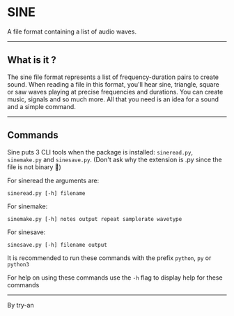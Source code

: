 # SINE

A file format containing a list of audio waves.

---

## What is it ?

The sine file format represents a list of
frequency-duration pairs to create sound.
When reading a file in this format,
you'll hear sine, triangle, square or saw waves playing at precise frequencies and durations.
You can create music, signals and so much more.
All that you need is an idea for a sound and a simple command.

---

## Commands

Sine puts 3 CLI tools when the package is installed: `sineread.py`, `sinemake.py` and `sinesave.py`.
(Don't ask why the extension is .py since the file is not binary 🙂)

For sineread the arguments are:

`sineread.py [-h] filename`

For sinemake:

`sinemake.py [-h] notes output repeat samplerate wavetype`

For sinesave:

`sinesave.py [-h] filename output`

It is recommended to run these commands with the prefix `python`, `py` or `python3`

For help on using these commands use the `-h` flag to display help for these commands

---

By try-an

